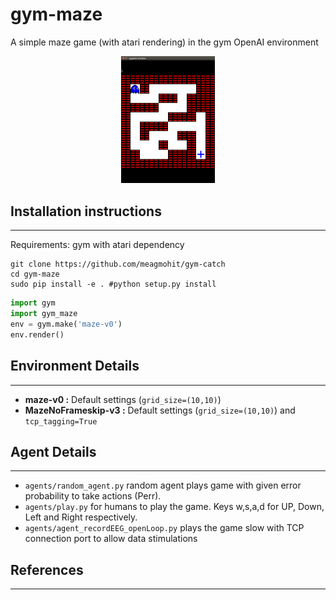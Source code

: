 # gym-maze
A simple maze game (with atari rendering) in the gym OpenAI environment

<p align="center">
  <img src="extras/maze_screenshot.png" width="150" title="Screenshot of Maze Game">
</p>

## Installation instructions
----------------------------

Requirements: gym with atari dependency

```shell
git clone https://github.com/meagmohit/gym-catch
cd gym-maze
sudo pip install -e . #python setup.py install
```

```python
import gym
import gym_maze
env = gym.make('maze-v0')
env.render()
```

## Environment Details
----------------------

* **maze-v0 :** Default settings (`grid_size=(10,10)`)
* **MazeNoFrameskip-v3 :** Default settings (`grid_size=(10,10)`) and `tcp_tagging=True`

## Agent Details
----------------

* `agents/random_agent.py` random agent plays game with given error probability to take actions (Perr).
* `agents/play.py` for humans to play the game. Keys w,s,a,d for UP, Down, Left and Right respectively.
* `agents/agent_recordEEG_openLoop.py`  plays the game slow with TCP connection port to allow data stimulations

## References
-------------
